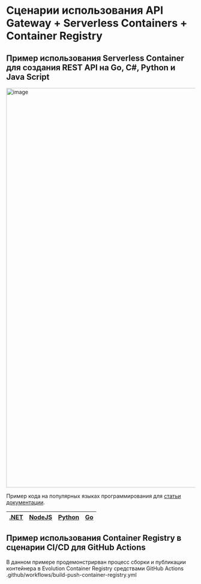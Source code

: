 # Сценарии использования API Gateway + Serverless Containers + Container Registry

## Пример использования Serverless Container для создания REST API на Go, C#, Python и Java Script
<img width="1065" alt="image" src="https://github.com/CLOUDdotRu/serverless-containers/assets/129149541/2d6f3ebe-2bdd-48ef-8376-f25d1bff8d9c">


Пример кода на популярных языках программирования для [статьи документации](https://cloud.ru/ru/docs/container-registry-evolution/ug/topics/tutorials__deploy-rest-api.html). 

| [.NET](/restapi-dotnet) | [NodeJS](/restapi-nodejs) | [Python](/restapi-python) | [Go](/restapi-go) | 
| ---  | --- | --- | --- |

## Пример использования Container Registry в сценарии CI/CD для GitHub Actions
В данном примере продемонстрирван процесс сборки и публикации контейнера в Evolution Container Registry средствами GitHub Actions 
.github/workflows/build-push-container-registry.yml
